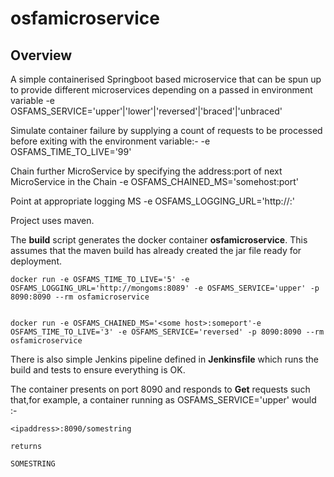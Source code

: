 # osfamicroservice

## Overview
A simple containerised Springboot based microservice that can be spun up to provide different microservices depending on a passed in environment variable
    -e OSFAMS_SERVICE='upper'|'lower'|'reversed'|'braced'|'unbraced'

Simulate container failure by supplying a count of requests to be processed before exiting with the environment variable:-
    -e OSFAMS_TIME_TO_LIVE='99'

Chain further MicroService by specifying the address:port of next MicroService in the Chain
    -e OSFAMS_CHAINED_MS='somehost:port'

Point at appropriate logging MS
    -e OSFAMS_LOGGING_URL='http://<somehost>:<someport>'


Project uses maven.


The **build** script generates the docker container **osfamicroservice**. This assumes that the maven build has already created the jar file ready for deployment.

    docker run -e OSFAMS_TIME_TO_LIVE='5' -e OSFAMS_LOGGING_URL='http://mongoms:8089' -e OSFAMS_SERVICE='upper' -p 8090:8090 --rm osfamicroservice


    docker run -e OSFAMS_CHAINED_MS='<some host>:someport'-e OSFAMS_TIME_TO_LIVE='3' -e OSFAMS_SERVICE='reversed' -p 8090:8090 --rm osfamicroservice



There is also simple Jenkins pipeline defined in **Jenkinsfile** which runs the build and tests to ensure everything is OK.

The container presents on port 8090 and responds to **Get** requests such that,for example, a container running as OSFAMS_SERVICE='upper' would :-

    <ipaddress>:8090/somestring

    returns

    SOMESTRING
